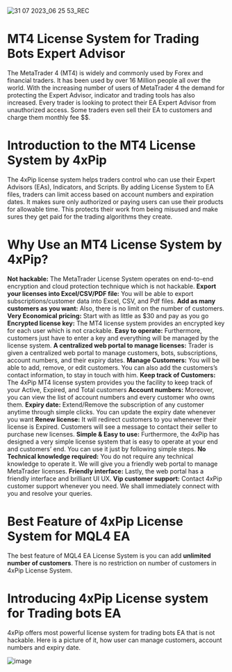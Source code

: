 ![31 07 2023_06 25 53_REC](https://github.com/user-attachments/assets/0843cbf0-59ad-4b91-84da-f7b1dc7c43bb)
# MT4 License System for Trading Bots Expert Advisor
The MetaTrader 4 (MT4) is widely and commonly used by Forex and financial traders. It has been used by over 16 Million people all over the world. With the increasing number of users of MetaTrader 4 the demand for protecting the Expert Advisor, indicator and trading tools has also increased. Every trader is looking to protect their EA Expert Advisor from unauthorized access. Some traders even sell their EA to customers and charge them monthly fee $$.

# Introduction to the MT4 License System by 4xPip
The 4xPip license system helps traders control who can use their Expert Advisors (EAs), Indicators, and Scripts. By adding License System to EA files, traders can limit access based on account numbers and expiration dates. It makes sure only authorized or paying users can use their products for allowable time. This protects their work from being misused and make sures they get paid for the trading algorithms they create.

# Why Use an MT4 License System by 4xPip?
**Not hackable:** The MetaTrader License System operates on end-to-end encryption and cloud protection technique which is not hackable.
**Export your licenses into Excel/CSV/PDF file:** You will be able to export subscriptions/customer data into Excel, CSV, and Pdf files.
**Add as many customers as you want:** Also, there is no limit on the number of customers.
**Very Economical pricing:** Start with as little as $30 and pay as you go
**Encrypted license key:** The MT4 license system provides an encrypted key for each user which is not crackable.
**Easy to operate:** Furthermore, customers just have to enter a key and everything will be managed by the license system.
**A centralized web portal to manage licenses:** Trader is given a centralized web portal to manage customers, bots, subscriptions, account numbers, and their expiry dates.
**Manage Customers:** You will be able to add, remove, or edit customers. You can also add the customers’s contact information, to stay in touch with him.
**Keep track of Customers:** The 4xPip MT4 license system provides you the facility to keep track of your Active, Expired, and Total customers
**Account numbers:** Moreover, you can view the list of account numbers and every customer who owns them.
**Expiry date:** Extend/Remove the subscription of any customer anytime through simple clicks. You can update the expiry date whenever you want
**Renew license:** It will redirect customers to you whenever their license is Expired. Customers will see a message to contact their seller to purchase new licenses.
**Simple & Easy to use:** Furthermore, the 4xPip has designed a very simple license system that is easy to operate at your end and customers’ end. You can use it just by following simple steps.
**No Technical knowledge required:** You do not require any technical knowledge to operate it. We will give you a friendly web portal to manage MetaTrader licenses.
**Friendly interface:** Lastly, the web portal has a friendly interface and brilliant UI UX.
**Vip customer support:** Contact 4xPip customer support whenever you need. We shall immediately connect with you and resolve your queries.

# Best Feature of 4xPip License System for MQL4 EA
The best feature of MQL4 EA License System is you can add **unlimited number of customers**. There is no restriction on number of customers in 4xPip License System.

# Introducing 4xPip License system for Trading bots EA
4xPip offers most powerful license system for trading bots EA that is not hackable. Here is a picture of it, how user can manage customers, account numbers and expiry date.

![image](https://github.com/user-attachments/assets/8d229581-7a60-4437-9611-12f6744af064)
